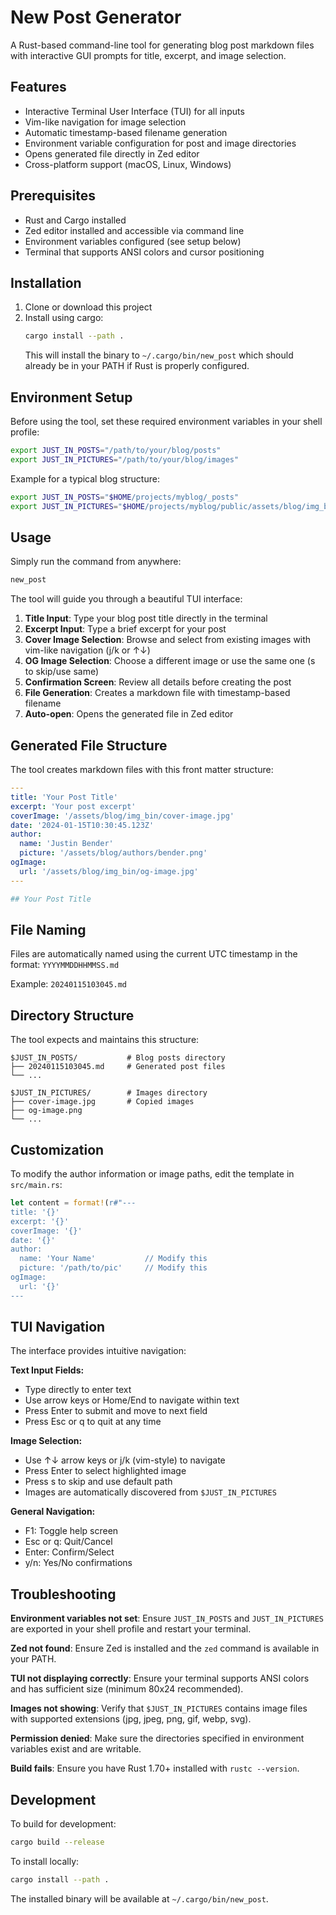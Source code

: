 # New Post Generator

A Rust-based command-line tool for generating blog post markdown files with interactive GUI prompts for title, excerpt, and image selection.

## Features

- Interactive Terminal User Interface (TUI) for all inputs
- Vim-like navigation for image selection
- Automatic timestamp-based filename generation
- Environment variable configuration for post and image directories
- Opens generated file directly in Zed editor
- Cross-platform support (macOS, Linux, Windows)

## Prerequisites

- Rust and Cargo installed
- Zed editor installed and accessible via command line
- Environment variables configured (see setup below)
- Terminal that supports ANSI colors and cursor positioning

## Installation

1. Clone or download this project
2. Install using cargo:
   ```bash
   cargo install --path .
   ```
   This will install the binary to `~/.cargo/bin/new_post` which should already be in your PATH if Rust is properly configured.

## Environment Setup

Before using the tool, set these required environment variables in your shell profile:

```bash
export JUST_IN_POSTS="/path/to/your/blog/posts"
export JUST_IN_PICTURES="/path/to/your/blog/images"
```

Example for a typical blog structure:
```bash
export JUST_IN_POSTS="$HOME/projects/myblog/_posts"
export JUST_IN_PICTURES="$HOME/projects/myblog/public/assets/blog/img_bin"
```

## Usage

Simply run the command from anywhere:
```bash
new_post
```

The tool will guide you through a beautiful TUI interface:

1. **Title Input**: Type your blog post title directly in the terminal
2. **Excerpt Input**: Type a brief excerpt for your post
3. **Cover Image Selection**: Browse and select from existing images with vim-like navigation (j/k or ↑↓)
4. **OG Image Selection**: Choose a different image or use the same one (s to skip/use same)
5. **Confirmation Screen**: Review all details before creating the post
6. **File Generation**: Creates a markdown file with timestamp-based filename
7. **Auto-open**: Opens the generated file in Zed editor

## Generated File Structure

The tool creates markdown files with this front matter structure:

```yaml
---
title: 'Your Post Title'
excerpt: 'Your post excerpt'
coverImage: '/assets/blog/img_bin/cover-image.jpg'
date: '2024-01-15T10:30:45.123Z'
author:
  name: 'Justin Bender'
  picture: '/assets/blog/authors/bender.png'
ogImage:
  url: '/assets/blog/img_bin/og-image.jpg'
---

## Your Post Title

```

## File Naming

Files are automatically named using the current UTC timestamp in the format:
`YYYYMMDDHHMMSS.md`

Example: `20240115103045.md`

## Directory Structure

The tool expects and maintains this structure:
```
$JUST_IN_POSTS/           # Blog posts directory
├── 20240115103045.md     # Generated post files
└── ...

$JUST_IN_PICTURES/        # Images directory  
├── cover-image.jpg       # Copied images
├── og-image.png
└── ...
```

## Customization

To modify the author information or image paths, edit the template in `src/main.rs`:

```rust
let content = format!(r#"---
title: '{}'
excerpt: '{}'
coverImage: '{}'
date: '{}'
author:
  name: 'Your Name'           // Modify this
  picture: '/path/to/pic'     // Modify this
ogImage:
  url: '{}'
---
```

## TUI Navigation

The interface provides intuitive navigation:

**Text Input Fields:**
- Type directly to enter text
- Use arrow keys or Home/End to navigate within text
- Press Enter to submit and move to next field
- Press Esc or q to quit at any time

**Image Selection:**
- Use ↑↓ arrow keys or j/k (vim-style) to navigate
- Press Enter to select highlighted image
- Press s to skip and use default path
- Images are automatically discovered from `$JUST_IN_PICTURES`

**General Navigation:**
- F1: Toggle help screen
- Esc or q: Quit/Cancel
- Enter: Confirm/Select
- y/n: Yes/No confirmations

## Troubleshooting

**Environment variables not set**: Ensure `JUST_IN_POSTS` and `JUST_IN_PICTURES` are exported in your shell profile and restart your terminal.

**Zed not found**: Ensure Zed is installed and the `zed` command is available in your PATH.

**TUI not displaying correctly**: Ensure your terminal supports ANSI colors and has sufficient size (minimum 80x24 recommended).

**Images not showing**: Verify that `$JUST_IN_PICTURES` contains image files with supported extensions (jpg, jpeg, png, gif, webp, svg).

**Permission denied**: Make sure the directories specified in environment variables exist and are writable.

**Build fails**: Ensure you have Rust 1.70+ installed with `rustc --version`.

## Development

To build for development:
```bash
cargo build --release
```

To install locally:
```bash
cargo install --path .
```

The installed binary will be available at `~/.cargo/bin/new_post`.